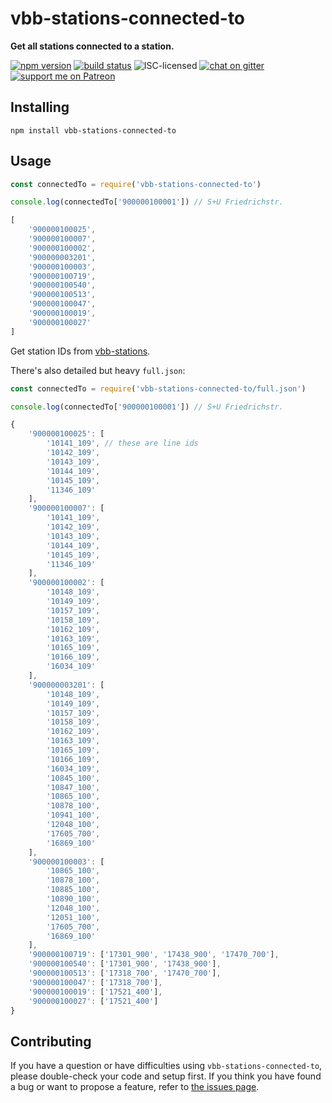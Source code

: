 # vbb-stations-connected-to

**Get all stations connected to a station.**

[![npm version](https://img.shields.io/npm/v/vbb-stations-connected-to.svg)](https://www.npmjs.com/package/vbb-stations-connected-to)
[![build status](https://img.shields.io/travis/derhuerst/vbb-stations-connected-to.svg)](https://travis-ci.org/derhuerst/vbb-stations-connected-to)
![ISC-licensed](https://img.shields.io/github/license/derhuerst/vbb-stations-connected-to.svg)
[![chat on gitter](https://badges.gitter.im/derhuerst.svg)](https://gitter.im/derhuerst)
[![support me on Patreon](https://img.shields.io/badge/support%20me-on%20patreon-fa7664.svg)](https://patreon.com/derhuerst)


## Installing

```shell
npm install vbb-stations-connected-to
```


## Usage

```js
const connectedTo = require('vbb-stations-connected-to')

console.log(connectedTo['900000100001']) // S+U Friedrichstr.
```

```js
[
	'900000100025',
	'900000100007',
	'900000100002',
	'900000003201',
	'900000100003',
	'900000100719',
	'900000100540',
	'900000100513',
	'900000100047',
	'900000100019',
	'900000100027'
]
```

Get station IDs from [vbb-stations](https://github.com/derhuerst/vbb-stations).

There's also detailed but heavy `full.json`:

```js
const connectedTo = require('vbb-stations-connected-to/full.json')

console.log(connectedTo['900000100001']) // S+U Friedrichstr.
```

```js
{
	'900000100025': [
		'10141_109', // these are line ids
		'10142_109',
		'10143_109',
		'10144_109',
		'10145_109',
		'11346_109'
	],
	'900000100007': [
		'10141_109',
		'10142_109',
		'10143_109',
		'10144_109',
		'10145_109',
		'11346_109'
	],
	'900000100002': [
		'10148_109',
		'10149_109',
		'10157_109',
		'10158_109',
		'10162_109',
		'10163_109',
		'10165_109',
		'10166_109',
		'16034_109'
	],
	'900000003201': [
		'10148_109',
		'10149_109',
		'10157_109',
		'10158_109',
		'10162_109',
		'10163_109',
		'10165_109',
		'10166_109',
		'16034_109',
		'10845_100',
		'10847_100',
		'10865_100',
		'10878_100',
		'10941_100',
		'12048_100',
		'17605_700',
		'16869_100'
	],
	'900000100003': [
		'10865_100',
		'10878_100',
		'10885_100',
		'10890_100',
		'12048_100',
		'12051_100',
		'17605_700',
		'16869_100'
	],
	'900000100719': ['17301_900', '17438_900', '17470_700'],
	'900000100540': ['17301_900', '17438_900'],
	'900000100513': ['17318_700', '17470_700'],
	'900000100047': ['17318_700'],
	'900000100019': ['17521_400'],
	'900000100027': ['17521_400']
}
```


## Contributing

If you have a question or have difficulties using `vbb-stations-connected-to`, please double-check your code and setup first. If you think you have found a bug or want to propose a feature, refer to [the issues page](https://github.com/derhuerst/vbb-stations-connected-to/issues).
